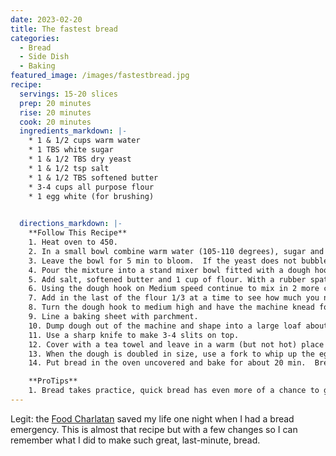 ```yaml
---
date: 2023-02-20
title: The fastest bread
categories:
  - Bread
  - Side Dish
  - Baking
featured_image: /images/fastestbread.jpg
recipe:
  servings: 15-20 slices
  prep: 20 minutes
  rise: 20 minutes
  cook: 20 minutes
  ingredients_markdown: |-
    * 1 & 1/2 cups warm water
    * 1 TBS white sugar
    * 1 & 1/2 TBS dry yeast
    * 1 & 1/2 tsp salt
    * 1 & 1/2 TBS softened butter
    * 3-4 cups all purpose flour
    * 1 egg white (for brushing)
    

  directions_markdown: |-
    **Follow This Recipe**
    1. Heat oven to 450.
    2. In a small bowl combine warm water (105-110 degrees), sugar and yeast. Give a quick stir.
    3. Leave the bowl for 5 min to bloom.  If the yeast does not bubble, toss it out and start over.
    4. Pour the mixture into a stand mixer bowl fitted with a dough hook.
    5. Add salt, softened butter and 1 cup of flour. With a rubber spatula, mix until wet.
    6. Using the dough hook on Medium speed continue to mix in 2 more cups of flour a bit at a time. You should now be at 3 cups total.
    7. Add in the last of the flour 1/3 at a time to see how much you need. The dough should pull away from the sides of the bowl but still be slightly sticky. I usually end up needing to add the full last cup.
    8. Turn the dough hook to medium high and have the machine knead for 6-10 min. You'll know the dough is done when it is smooth and elastic and passes the windowpane test.
    9. Line a baking sheet with parchment.
    10. Dump dough out of the machine and shape into a large loaf about 12" - 14" in length.
    11. Use a sharp knife to make 3-4 slits on top.
    12. Cover with a tea towel and leave in a warm (but not hot) place fore 20 min to rise.
    13. When the dough is doubled in size, use a fork to whip up the egg white and brush on if desired.
    14. Put bread in the oven uncovered and bake for about 20 min.  Bread is done when the top is golden and the bottom browned and hollow sounding when you knock. When in doubt, check for temp between 190–210° in multiple places.

    **ProTips**
    1. Bread takes practice, quick bread has even more of a chance to get screwed up.  Good news is, bread is bread and is usually pretty good unless undercooked or completely burned. It's a low bar once you put butter on it or dip it in a hearty stew.
---    
```

Legit: the [Food Charlatan](https://thefoodcharlatan.com/one-hour-french-bread-recipe/) saved my life one night when I had a bread emergency.  This is almost that recipe but with a few changes so I can remember what I did to make such great, last-minute, bread.